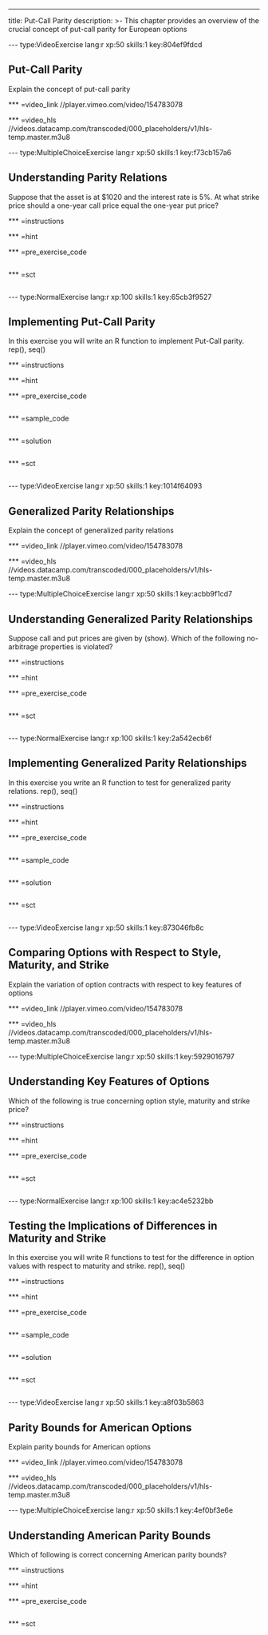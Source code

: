 ---
title: Put-Call Parity
description: >-
  This chapter provides an overview of the crucial concept of put-call parity
  for European options

--- type:VideoExercise lang:r xp:50 skills:1 key:804ef9fdcd
## Put-Call Parity

Explain the concept of put-call parity

*** =video_link
//player.vimeo.com/video/154783078

*** =video_hls
//videos.datacamp.com/transcoded/000_placeholders/v1/hls-temp.master.m3u8

--- type:MultipleChoiceExercise lang:r xp:50 skills:1 key:f73cb157a6
## Understanding Parity Relations

Suppose that the asset is at $1020 and the interest rate is 5%. At what strike price should a one-year call price equal the one-year put price?

*** =instructions

*** =hint

*** =pre_exercise_code
```{r}

```

*** =sct
```{r}

```

--- type:NormalExercise lang:r xp:100 skills:1 key:65cb3f9527
## Implementing Put-Call Parity

In this exercise you will write an R function to implement Put-Call parity. rep(), seq()

*** =instructions

*** =hint

*** =pre_exercise_code
```{r}

```

*** =sample_code
```{r}

```

*** =solution
```{r}

```

*** =sct
```{r}

```

--- type:VideoExercise lang:r xp:50 skills:1 key:1014f64093
## Generalized Parity Relationships

Explain the concept of generalized parity relations

*** =video_link
//player.vimeo.com/video/154783078

*** =video_hls
//videos.datacamp.com/transcoded/000_placeholders/v1/hls-temp.master.m3u8

--- type:MultipleChoiceExercise lang:r xp:50 skills:1 key:acbb9f1cd7
## Understanding Generalized Parity Relationships

Suppose call and put prices are given by (show). Which of the following no-arbitrage properties is violated?

*** =instructions

*** =hint

*** =pre_exercise_code
```{r}

```

*** =sct
```{r}

```

--- type:NormalExercise lang:r xp:100 skills:1 key:2a542ecb6f
## Implementing Generalized Parity Relationships

In this exercise you write an R function to test for generalized parity relations. rep(), seq()

*** =instructions

*** =hint

*** =pre_exercise_code
```{r}

```

*** =sample_code
```{r}

```

*** =solution
```{r}

```

*** =sct
```{r}

```

--- type:VideoExercise lang:r xp:50 skills:1 key:873046fb8c
## Comparing Options with Respect to Style, Maturity, and Strike

Explain the variation of option contracts with respect to key features of options

*** =video_link
//player.vimeo.com/video/154783078

*** =video_hls
//videos.datacamp.com/transcoded/000_placeholders/v1/hls-temp.master.m3u8

--- type:MultipleChoiceExercise lang:r xp:50 skills:1 key:5929016797
## Understanding Key Features of Options

Which of the following is true concerning option style, maturity and strike price?

*** =instructions

*** =hint

*** =pre_exercise_code
```{r}

```

*** =sct
```{r}

```

--- type:NormalExercise lang:r xp:100 skills:1 key:ac4e5232bb
## Testing the Implications of Differences in Maturity and Strike

In this exercise you will write R functions to test for the difference in option values with respect to maturity and strike. rep(), seq()

*** =instructions

*** =hint

*** =pre_exercise_code
```{r}

```

*** =sample_code
```{r}

```

*** =solution
```{r}

```

*** =sct
```{r}

```

--- type:VideoExercise lang:r xp:50 skills:1 key:a8f03b5863
## Parity Bounds for American Options

Explain parity bounds for American options

*** =video_link
//player.vimeo.com/video/154783078

*** =video_hls
//videos.datacamp.com/transcoded/000_placeholders/v1/hls-temp.master.m3u8

--- type:MultipleChoiceExercise lang:r xp:50 skills:1 key:4ef0bf3e6e
## Understanding American Parity Bounds

Which of following is correct concerning American parity bounds?

*** =instructions

*** =hint

*** =pre_exercise_code
```{r}

```

*** =sct
```{r}

```
